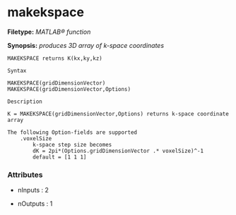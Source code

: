 # makekspace

**Filetype:** _MATLAB&reg; function_

**Synopsis:** _produces 3D array of k-space coordinates_

    MAKEKSPACE returns K(kx,ky,kz)  

    Syntax

    MAKEKSPACE(gridDimensionVector)
    MAKEKSPACE(gridDimensionVector,Options)

    Description

    K = MAKEKSPACE(gridDimensionVector,Options) returns k-space coordinate
    array

    The following Option-fields are supported
        .voxelSize 
            k-space step size becomes 
            dK = 2pi*(Options.gridDimensionVector .* voxelSize)^-1 
            default = [1 1 1]


### Attributes


- nInputs : 2

- nOutputs : 1
